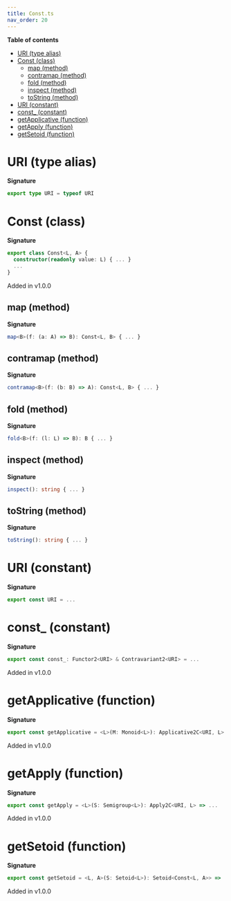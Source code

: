 ```yaml
---
title: Const.ts
nav_order: 20
---
```


**Table of contents**

- [URI (type alias)](#uri-type-alias)
- [Const (class)](#const-class)
  - [map (method)](#map-method)
  - [contramap (method)](#contramap-method)
  - [fold (method)](#fold-method)
  - [inspect (method)](#inspect-method)
  - [toString (method)](#tostring-method)
- [URI (constant)](#uri-constant)
- [const\_ (constant)](#const_-constant)
- [getApplicative (function)](#getapplicative-function)
- [getApply (function)](#getapply-function)
- [getSetoid (function)](#getsetoid-function)

# URI (type alias)

**Signature**

```ts
export type URI = typeof URI
```

# Const (class)

**Signature**

```ts
export class Const<L, A> {
  constructor(readonly value: L) { ... }
  ...
}
```

Added in v1.0.0

## map (method)

**Signature**

```ts
map<B>(f: (a: A) => B): Const<L, B> { ... }
```

## contramap (method)

**Signature**

```ts
contramap<B>(f: (b: B) => A): Const<L, B> { ... }
```

## fold (method)

**Signature**

```ts
fold<B>(f: (l: L) => B): B { ... }
```

## inspect (method)

**Signature**

```ts
inspect(): string { ... }
```

## toString (method)

**Signature**

```ts
toString(): string { ... }
```

# URI (constant)

**Signature**

```ts
export const URI = ...
```

# const\_ (constant)

**Signature**

```ts
export const const_: Functor2<URI> & Contravariant2<URI> = ...
```

Added in v1.0.0

# getApplicative (function)

**Signature**

```ts
export const getApplicative = <L>(M: Monoid<L>): Applicative2C<URI, L> => ...
```

Added in v1.0.0

# getApply (function)

**Signature**

```ts
export const getApply = <L>(S: Semigroup<L>): Apply2C<URI, L> => ...
```

Added in v1.0.0

# getSetoid (function)

**Signature**

```ts
export const getSetoid = <L, A>(S: Setoid<L>): Setoid<Const<L, A>> => ...
```

Added in v1.0.0

